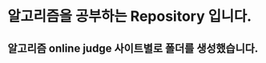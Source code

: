 
알고리즘을 공부하는 Repository 입니다.
================================

알고리즘 online judge 사이트별로 폴더를 생성했습니다.
---------------------------------


